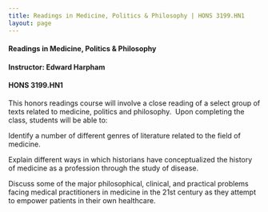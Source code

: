 ```yaml
---
title: Readings in Medicine, Politics & Philosophy | HONS 3199.HN1
layout: page
---
```


#### Readings in Medicine, Politics & Philosophy

#### Instructor: Edward Harpham

#### HONS 3199.HN1

  

This honors readings course will involve a close reading of a select group of texts related to medicine,
politics and philosophy.  Upon completing the class, students will be able to:

Identify a number of different genres of literature related to the field of medicine.

Explain different ways in which historians have conceptualized the history of medicine
as a profession through the study of disease.

Discuss some of the major philosophical, clinical, and practical problems facing
medical practitioners in medicine in the 21st century as they attempt to empower
patients in their own healthcare.







  
